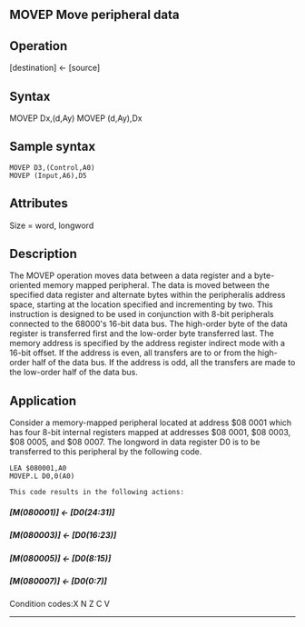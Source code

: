 ## MOVEP Move peripheral data

## Operation
[destination] ← [source]

## Syntax
MOVEP Dx,(d,Ay)
MOVEP (d,Ay),Dx

## Sample syntax
```assembly
MOVEP D3,(Control,A0)
MOVEP (Input,A6),D5
```

## Attributes
Size = word, longword

## Description
The MOVEP operation moves data between a data register and a
byte-oriented memory mapped peripheral. The data is moved
between the specified data register and alternate bytes within the
peripheralís address space, starting at the location specified and
incrementing by two. This instruction is designed to be used in
conjunction with 8-bit peripherals connected to the 68000's 16-bit
data bus. The high-order byte of the data register is transferred
first and the low-order byte transferred last. The memory address
is specified by the address register indirect mode with a 16-bit
offset. If the address is even, all transfers are to or from the high-
order half of the data bus. If the address is odd, all the transfers
are made to the low-order half of the data bus.

## Application
Consider a memory-mapped peripheral located at address
$08 0001 which has four 8-bit internal registers mapped at
addresses $08 0001, $08 0003, $08 0005, and $08 0007. The
longword in data register D0 is to be transferred to this peripheral
by the following code.

```
LEA $080001,A0
MOVEP.L D0,0(A0)
```
```
This code results in the following actions:
```

##### [M(080001)] ← [D0(24:31)]

##### [M(080003)] ← [D0(16:23)]

##### [M(080005)] ← [D0(8:15)]

##### [M(080007)] ← [D0(0:7)]

Condition codes:X N Z C V

- - - - -

